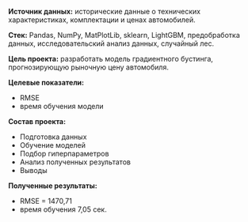 **Источник данных:** исторические данные о технических характеристиках, комплектации и ценах автомобилей.

**Стек:** Pandas, NumPy, MatPlotLib, sklearn, LightGBM, предобработка данных, исследовательский анализ данных, случайный лес.

**Цель проекта:** разработать модель градиентного бустинга, прогнозирующую рыночную цену автомобиля. 

**Целевые показатели:**
- RMSE
- время обучения модели

**Состав проекта:**
- Подготовка данных
- Обучение моделей
- Подбор гиперпараметров
- Анализ полученных результатов
- Выводы

**Полученные результаты:**
- RMSE = 1470,71
- время обучения 7,05 сек.
